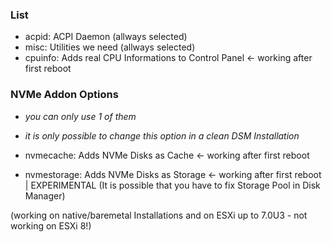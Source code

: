 ### List

* acpid: ACPI Daemon (allways selected)
* misc: Utilities we need (allways selected)
* cpuinfo: Adds real CPU Informations to Control Panel <- working after first reboot

### NVMe Addon Options

* _you can only use 1 of them_
* _it is only possible to change this option in a clean DSM Installation_

* nvmecache: Adds NVMe Disks as Cache <- working after first reboot
* nvmestorage: Adds NVMe Disks as Storage <- working after first reboot | EXPERIMENTAL
  (It is possible that you have to fix Storage Pool in Disk Manager)

(working on native/baremetal Installations and on ESXi up to 7.0U3 - not working on ESXi 8!)